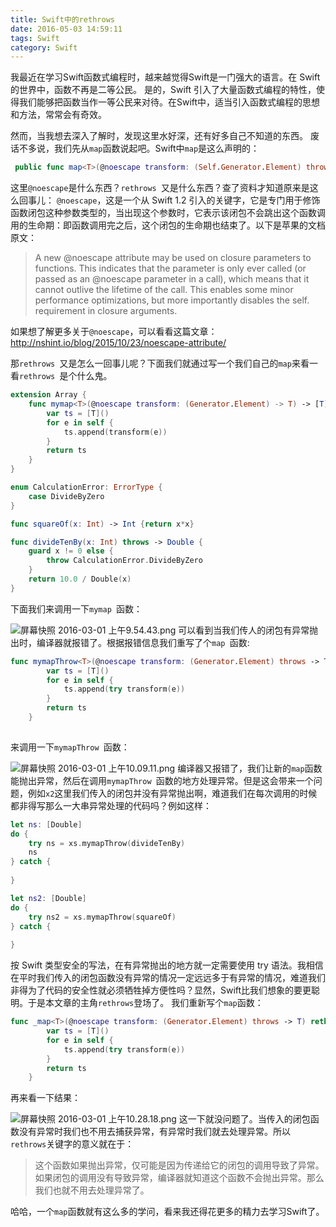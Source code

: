 ```yaml
---
title: Swift中的rethrows
date: 2016-05-03 14:59:11
tags: Swift
category: Swift
---
```

我最近在学习Swift函数式编程时，越来越觉得Swift是一门强大的语言。在 Swift 的世界中，函数不再是二等公民。<!--more--> 是的，Swift 引入了大量函数式编程的特性，使得我们能够把函数当作一等公民来对待。在Swift中，适当引入函数式编程的思想和方法，常常会有奇效。

然而，当我想去深入了解时，发现这里水好深，还有好多自己不知道的东西。
废话不多说，我们先从`map`函数说起吧。Swift中`map`是这么声明的：
```swift
 public func map<T>(@noescape transform: (Self.Generator.Element) throws -> T) rethrows -> [T]
```
这里`@noescape`是什么东西？`rethrows `又是什么东西？查了资料才知道原来是这么回事儿：
`@noescape`，这是一个从 Swift 1.2 引入的关键字，它是专门用于修饰函数闭包这种参数类型的，当出现这个参数时，它表示该闭包不会跳出这个函数调用的生命期：即函数调用完之后，这个闭包的生命期也结束了。以下是苹果的文档原文：
>A new @noescape attribute may be used on closure parameters to functions. This indicates that the parameter is only ever called (or passed as an @noescape parameter in a call), which means that it cannot outlive the lifetime of the call. This enables some minor performance optimizations, but more importantly disables the self. requirement in closure arguments.

如果想了解更多关于`@noescape`，可以看看这篇文章：http://nshint.io/blog/2015/10/23/noescape-attribute/

那`rethrows `又是怎么一回事儿呢？下面我们就通过写一个我们自己的`map`来看一看`rethrows `是个什么鬼。
```swift
extension Array {
    func mymap<T>(@noescape transform: (Generator.Element) -> T) -> [T] {
        var ts = [T]()
        for e in self {
            ts.append(transform(e))
        }
        return ts
    }
}

enum CalculationError: ErrorType {
    case DivideByZero
}

func squareOf(x: Int) -> Int {return x*x}

func divideTenBy(x: Int) throws -> Double {
    guard x != 0 else {
        throw CalculationError.DivideByZero
    }
    return 10.0 / Double(x)
}

```
下面我们来调用一下`mymap `函数：


![屏幕快照 2016-03-01 上午9.54.43.png](http://upload-images.jianshu.io/upload_images/1351863-2bc93aaf0c7719b9.png?imageMogr2/auto-orient/strip%7CimageView2/2/w/1240)
可以看到当我们传人的闭包有异常抛出时，编译器就报错了。根据报错信息我们重写了个`map `函数:
```swift
func mymapThrow<T>(@noescape transform: (Generator.Element) throws -> T) throws -> [T] {
        var ts = [T]()
        for e in self {
            ts.append(try transform(e))
        }
        return ts
    }
    
```
来调用一下`mymapThrow `函数：

![屏幕快照 2016-03-01 上午10.09.11.png](http://upload-images.jianshu.io/upload_images/1351863-eb9c916287489d77.png?imageMogr2/auto-orient/strip%7CimageView2/2/w/1240)
编译器又报错了，我们让新的`map`函数能抛出异常，然后在调用`mymapThrow `函数的地方处理异常。但是这会带来一个问题，例如`x2`这里我们传入的闭包并没有异常抛出啊，难道我们在每次调用的时候都非得写那么一大串异常处理的代码吗？例如这样：
```swift
let ns: [Double]
do {
    try ns = xs.mymapThrow(divideTenBy)
    ns
} catch {
    
}

let ns2: [Double]
do {
    try ns2 = xs.mymapThrow(squareOf)
} catch {
    
}
```
按 Swift 类型安全的写法，在有异常抛出的地方就一定需要使用 try 语法。我相信在平时我们传入的闭包函数没有异常的情况一定远远多于有异常的情况，难道我们非得为了代码的安全性就必须牺牲掉方便性吗？显然，Swift比我们想象的要更聪明。于是本文章的主角`rethrows`登场了。
我们重新写个`map`函数：
```swift
func _map<T>(@noescape transform: (Generator.Element) throws -> T) rethrows -> [T] {
        var ts = [T]()
        for e in self {
            ts.append(try transform(e))
        }
        return ts
    }
```
再来看一下结果：

![屏幕快照 2016-03-01 上午10.28.18.png](http://upload-images.jianshu.io/upload_images/1351863-c837b571719e6495.png?imageMogr2/auto-orient/strip%7CimageView2/2/w/1240)
这一下就没问题了。当传入的闭包函数没有异常时我们也不用去捕获异常，有异常时我们就去处理异常。所以`rethrows`关键字的意义就在于：
>这个函数如果抛出异常，仅可能是因为传递给它的闭包的调用导致了异常。如果闭包的调用没有导致异常，编译器就知道这个函数不会抛出异常。那么我们也就不用去处理异常了。

哈哈，一个`map`函数就有这么多的学问，看来我还得花更多的精力去学习Swift了。


